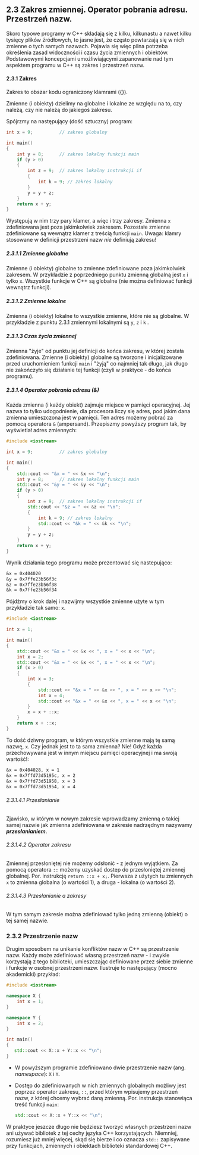 ## 2.3 Zakres zmiennej. Operator pobrania adresu. Przestrzeń nazw. 

Skoro typowe programy w C++ składają się z kilku, kilkunastu a nawet kilku tysięcy plików źródłowych, to jasne jest, że często powtarzają się w nich zmienne o tych samych nazwach. Pojawia się więc pilna potrzeba określenia zasad widoczności i czasu życia zmiennych i obiektów.  Podstawowymi koncepcjami umożliwiającymi zapanowanie nad tym aspektem programu w C++ są zakres i przestrzeń nazw. 

#### 2.3.1 Zakres

Zakres to obszar kodu ograniczony klamrami ({}). 

Zmienne (i obiekty) dzielimy na globalne i lokalne ze względu na to, czy należą, czy nie należą do jakiegoś zakresu. 

Spójrzmy na następujący (dość sztuczny) program:

 ```c++
 int x = 9;          // zakres globalny
 
 int main()
 {
     int y = 8;      // zakres lokalny funkcji main
     if (y > 0)
     {
         int z = 9;  // zakres lokalny instrukcji if
         {
             int k = 9; // zakres lokalny
         }
         y = y + z;
     }
     return x + y;
 }
 ```

Występują w nim trzy pary klamer, a więc i trzy zakresy. Zmienna `x` zdefiniowana jest poza jakimkolwiek zakresem. Pozostałe zmienne zdefiniowane są wewnątrz klamer z treścią funkcji `main`.  Uwaga: klamry stosowane w definicji przestrzeni nazw *nie* definiują zakresu! 

##### 2.3.1.1 Zmienne globalne

Zmienne (i obiekty) globalne to zmienne zdefiniowane poza jakimkolwiek zakresem. W przykładzie z poprzedniego punktu zmienną globalną jest `x` i tylko `x`. Wszystkie funkcje w C++ są globalne (nie można definiować funkcji wewnątrz funkcji).  

##### 2.3.1.2 Zmienne lokalne

Zmienna (i obiekty) lokalne to wszystkie zmienne, które nie są globalne. W przykładzie z punktu 2.3.1 zmiennymi lokalnymi są `y`, `z` i `k` .   

##### 2.3.1.3 Czas życia zmiennej

Zmienna "żyje" od punktu jej definicji do końca zakresu, w której została zdefiniowana. Zmienne (i obiekty) globalne są tworzone  i inicjalizowane przed uruchomieniem funkcji `main` i "żyją" co najmniej tak długo, jak długo nie zakończyło się działanie tej funkcji (czyli w praktyce - do końca programu). 

##### 2.3.1.4 Operator pobrania adresu (&)

Każda zmienna (i każdy obiekt) zajmuje miejsce w pamięci operacyjnej. Jej nazwa to tylko udogodnienie, dla procesora liczy się adres, pod jakim dana zmienna umieszczona jest w pamięci. Ten adres możemy pobrać za pomocą operatora `&` (ampersand). Przepiszmy powyższy program tak, by wyświetlał adres zmiennych:

```c++  
#include <iostream>

int x = 9;          // zakres globalny

int main()
{
    std::cout << "&x = " << &x << "\n";
    int y = 8;      // zakres lokalny funkcji main
    std::cout << "&y = " << &y << "\n";
    if (y > 0)
    {
        int z = 9;  // zakres lokalny instrukcji if
        std::cout << "&z = " << &z << "\n";
        {
            int k = 9; // zakres lokalny
            std::cout << "&k = " << &k << "\n";
        }
        y = y + z;
    }
    return x + y;
}
```

Wynik działania tego programu może prezentować się nastepująco:

```txt
&x = 0x404020
&y = 0x7ffe23b56f3c
&z = 0x7ffe23b56f38
&k = 0x7ffe23b56f34
```

Pójdźmy o krok dalej i nazwijmy wszystkie zmienne użyte w tym przykładzie tak samo: `x`.

```c++
#include <iostream>

int x = 1;

int main()
{
    std::cout << "&x = " << &x << ", x = " << x << "\n";
    int x = 2;
    std::cout << "&x = " << &x << ", x = " << x << "\n";
    if (x > 0)
    {
        int x = 3;
        {
            std::cout << "&x = " << &x << ", x = " << x << "\n";
            int x = 4;
            std::cout << "&x = " << &x << ", x = " << x << "\n";
        }
        x = x + ::x;
    }
    return x + ::x;
}
```

To dość dziwny program, w którym wszystkie zmienne mają tę samą nazwę, `x`. Czy jednak jest to ta sama zmienna? Nie! Gdyż każda przechowywana jest w innym miejscu pamięci operacyjnej i ma swoją wartość!:

```txt 
&x = 0x404028, x = 1
&x = 0x7ffd73d5195c, x = 2
&x = 0x7ffd73d51958, x = 3
&x = 0x7ffd73d51954, x = 4
```

###### 2.3.1.4.1 Przesłanianie

Zjawisko, w którym w nowym zakresie wprowadzamy zmienną o takiej samej nazwie jak zmienna zdefiniowana w zakresie nadrzędnym nazywamy ***przesłanianiem***. 

###### 2.3.1.4.2 Operator zakresu

Zmiennej przesłoniętej nie możemy odsłonić - z jednym wyjątkiem. Za pomocą operatora `::` możemy uzyskać dostep do przesłoniętej zmiennej globalnej. Por. instrukcję `return ::x + x;`.  Pierwsza z użytych tu zmiennych `x` to zmienna globalna (o wartości 1), a druga - lokalna (o wartości 2). 

###### 2.3.1.4.3 Przesłanianie a zakresy

W tym samym zakresie można zdefiniować tylko jedną zmienną (obiekt) o tej samej nazwie. 

### 2.3.2 Przestrzenie nazw

Drugim sposobem na unikanie konfliktów nazw w C++ są przestrzenie nazw. Każdy może zdefiniować własną przestrzeń nazw - i zwykle korzystają z tego biblioteki, umieszczając definiowane przez siebie zmienne i funkcje w osobnej przestrzeni nazw. Ilustruje to następujący (mocno akademicki) przykład:

```c++    
#include <iostream>

namespace X {
    int x = 1;
}

namespace Y {
    int x = 2;
}

int main()
{
   std::cout << X::x + Y::x << "\n";
}
```

- W powyższym programie zdefiniowano dwie przestrzenie nazw (ang. *namespace*): `X` i `Y`.

- Dostęp do zdefiniowanych w nich zmiennych globalnych możliwy jest poprzez operator zakresu, `::`, przed którym wpisujemy przestrzeń nazw, z której chcemy wybrać daną zmienną. Por. instrukcja stanowiąca treść funkcji `main`:
  ``` c++
  std::cout << X::x + Y::x << "\n";
  ```

W praktyce jeszcze długo nie będziesz tworzyć własnych przestrzeni nazw ani używać bibliotek z tej cechy języka C++ korzystających. Niemniej, rozumiesz już mniej więcej, skąd się bierze i co oznacza `std::` zapisywane przy funkcjach, zmiennych i obiektach biblioteki standardowej C++. 
